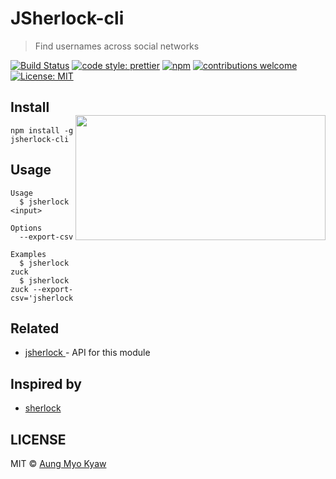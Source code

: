 # JSherlock-cli

> Find usernames across social networks

[![Build Status][travis]][travis-url]
[![code style: prettier][prettier]][prettier-url]
[![npm][npm-download]][npm-dl-url]
[![contributions welcome][contri]][contri-url]
[![License: MIT][license]][license-url]

<a href="https://asciinema.org/a/226330" target="_blank"><img src="https://asciinema.org/a/226330.svg" width="400" height="200" align="right" style="padding-top:40px"/></a>

## Install

```shell
npm install -g jsherlock-cli
```

## Usage

```shell
Usage
  $ jsherlock <input>

Options
  --export-csv

Examples
  $ jsherlock zuck
  $ jsherlock zuck --export-csv='jsherlock.csv'
```

## Related

- [ jsherlock ][jsherlock] - API for this module

## Inspired by

- [sherlock][inspired-by]

## LICENSE

MIT © [Aung Myo Kyaw](https://github.com/AungMyoKyaw)

[inspired-by]: https://github.com/TheYahya/sherlock
[jsherlock]: https://github.com/AungMyoKyaw/jsherlock
[contri]: https://img.shields.io/badge/contributions-welcome-brightgreen.svg?style=flat-square
[contri-url]: https://github.com/AungMyoKyaw/jsherlock-cli/issues
[travis]: https://img.shields.io/travis/AungMyoKyaw/jsherlock-cli/master.svg?style=flat-square
[travis-url]: https://travis-ci.org/AungMyoKyaw/jsherlock-cli
[npm-download]: https://img.shields.io/npm/dt/jsherlock-cli.svg?style=flat-square
[npm-dl-url]: https://www.npmjs.com/package/jsherlock-cli
[license]: https://img.shields.io/badge/License-MIT-brightgreen.svg?style=flat-square
[license-url]: https://opensource.org/licenses/MIT
[prettier]: https://img.shields.io/badge/code_style-prettier-ff69b4.svg?style=flat-square
[prettier-url]: https://github.com/prettier/prettier

